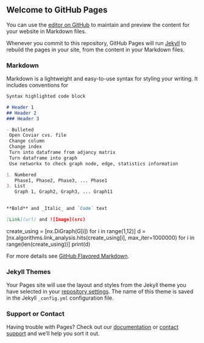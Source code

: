 ## Welcome to GitHub Pages

You can use the [editor on GitHub](https://github.com/jxie45/Python-Programming/edit/main/README.md) to maintain and preview the content for your website in Markdown files.

Whenever you commit to this repository, GitHub Pages will run [Jekyll](https://jekyllrb.com/) to rebuild the pages in your site, from the content in your Markdown files.

### Markdown

Markdown is a lightweight and easy-to-use syntax for styling your writing. It includes conventions for

```markdown
Syntax highlighted code block

# Header 1
## Header 2
### Header 3

- Bulleted
 Open Coviar cvs. file
 Change column 
 Change index
 Turn into dataframe from adjancy matrix
 Turn dataframe into graph
 Use networkx to check graph node, edge, statistics information

1. Numbered
   Phase1, Phase2, Phase3, ... Phase1
3. List
   Graph 1, Graph2, Graph3, ... Graph11
   

**Bold** and _Italic_ and `Code` text

[Link](url) and ![Image](src)
```
create_using = [nx.DiGraph(G[i]) for i in range(1,12)]
d = [nx.algorithms.link_analysis.hits(create_using[i], max_iter=1000000) for i in range(len(create_using))]
print(d)






For more details see [GitHub Flavored Markdown](https://guides.github.com/features/mastering-markdown/).

### Jekyll Themes

Your Pages site will use the layout and styles from the Jekyll theme you have selected in your [repository settings](https://github.com/jxie45/Python-Programming/settings/pages). The name of this theme is saved in the Jekyll `_config.yml` configuration file.

### Support or Contact

Having trouble with Pages? Check out our [documentation](https://docs.github.com/categories/github-pages-basics/) or [contact support](https://support.github.com/contact) and we’ll help you sort it out.
